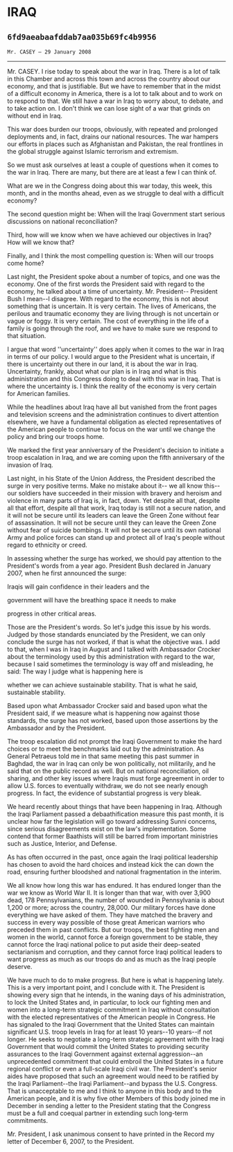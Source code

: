 # IRAQ
## `6fd9aeabaafddab7aa035b69fc4b9956`
`Mr. CASEY — 29 January 2008`

---


Mr. CASEY. I rise today to speak about the war in Iraq. There is a 
lot of talk in this Chamber and across this town and across the country 
about our economy, and that is justifiable. But we have to remember 
that in the midst of a difficult economy in America, there is a lot to 
talk about and to work on to respond to that. We still have a war in 
Iraq to worry about, to debate, and to take action on. I don't think we 
can lose sight of a war that grinds on without end in Iraq.

This war does burden our troops, obviously, with repeated and 
prolonged deployments and, in fact, drains our national resources. The 
war hampers our efforts in places such as Afghanistan and Pakistan, the 
real frontlines in the global struggle against Islamic terrorism and 
extremism.

So we must ask ourselves at least a couple of questions when it comes 
to the war in Iraq. There are many, but there are at least a few I can 
think of.

What are we in the Congress doing about this war today, this week, 
this month, and in the months ahead, even as we struggle to deal with a 
difficult economy?

The second question might be: When will the Iraqi Government start 
serious discussions on national reconciliation?

Third, how will we know when we have achieved our objectives in Iraq? 
How will we know that?

Finally, and I think the most compelling question is: When will our 
troops come home?

Last night, the President spoke about a number of topics, and one was 
the economy. One of the first words the President said with regard to 
the economy, he talked about a time of uncertainty. Mr. President--
President Bush I mean--I disagree. With regard to the economy, this is 
not about something that is uncertain. It is very certain. The lives of 
Americans, the perilous and traumatic economy they are living through 
is not uncertain or vague or foggy. It is very certain. The cost of 
everything in the life of a family is going through the roof, and we 
have to make sure we respond to that situation.

I argue that word ''uncertainty'' does apply when it comes to the war 
in Iraq in terms of our policy. I would argue to the President what is 
uncertain, if there is uncertainty out there in our land, it is about 
the war in Iraq. Uncertainty, frankly, about what our plan is in Iraq 
and what is this administration and this Congress doing to deal with 
this war in Iraq. That is where the uncertainty is. I think the reality 
of the economy is very certain for American families.

While the headlines about Iraq have all but vanished from the front 
pages and television screens and the administration continues to divert 
attention elsewhere, we have a fundamental obligation as elected 
representatives of the American people to continue to focus on the war 
until we change the policy and bring our troops home.

We marked the first year anniversary of the President's decision to 
initiate a troop escalation in Iraq, and we are coming upon the fifth 
anniversary of the invasion of Iraq.

Last night, in his State of the Union Address, the President 
described the surge in very positive terms. Make no mistake about it--
we all know this--our soldiers have succeeded in their mission with 
bravery and heroism and violence in many parts of Iraq is, in fact, 
down. Yet despite all that, despite all that effort, despite all that 
work, Iraq today is still not a secure nation, and it will not be 
secure until its leaders can leave the Green Zone without fear of 
assassination. It will not be secure until they can leave the Green 
Zone without fear of suicide bombings. It will not be secure until its 
own national Army and police forces can stand up and protect all of 
Iraq's people without regard to ethnicity or creed.

In assessing whether the surge has worked, we should pay attention to 
the President's words from a year ago. President Bush declared in 
January 2007, when he first announced the surge:




 Iraqis will gain confidence in their leaders and the 


 government will have the breathing space it needs to make 


 progress in other critical areas.


Those are the President's words. So let's judge this issue by his 
words. Judged by those standards enunciated by the President, we can 
only conclude the surge has not worked, if that is what the objective 
was. I add to that, when I was in Iraq in August and I talked with 
Ambassador Crocker about the terminology used by this administration 
with regard to the war, because I said sometimes the terminology is way 
off and misleading, he said: The way I judge what is happening here is


whether we can achieve sustainable stability. That is what he said, 
sustainable stability.

Based upon what Ambassador Crocker said and based upon what the 
President said, if we measure what is happening now against those 
standards, the surge has not worked, based upon those assertions by the 
Ambassador and by the President.

The troop escalation did not prompt the Iraqi Government to make the 
hard choices or to meet the benchmarks laid out by the administration. 
As General Petraeus told me in that same meeting this past summer in 
Baghdad, the war in Iraq can only be won politically, not militarily, 
and he said that on the public record as well. But on national 
reconciliation, oil sharing, and other key issues where Iraqis must 
forge agreement in order to allow U.S. forces to eventually withdraw, 
we do not see nearly enough progress. In fact, the evidence of 
substantial progress is very bleak.

We heard recently about things that have been happening in Iraq. 
Although the Iraqi Parliament passed a debaathification measure this 
past month, it is unclear how far the legislation will go toward 
addressing Sunni concerns, since serious disagreements exist on the 
law's implementation. Some contend that former Baathists will still be 
barred from important ministries such as Justice, Interior, and 
Defense.

As has often occurred in the past, once again the Iraqi political 
leadership has chosen to avoid the hard choices and instead kick the 
can down the road, ensuring further bloodshed and national 
fragmentation in the interim.

We all know how long this war has endured. It has endured longer than 
the war we know as World War II. It is longer than that war, with over 
3,900 dead, 178 Pennsylvanians, the number of wounded in Pennsylvania 
is about 1,200 or more; across the country, 28,000. Our military forces 
have done everything we have asked of them. They have matched the 
bravery and success in every way possible of those great American 
warriors who preceded them in past conflicts. But our troops, the best 
fighting men and women in the world, cannot force a foreign government 
to be stable, they cannot force the Iraqi national police to put aside 
their deep-seated sectarianism and corruption, and they cannot force 
Iraqi political leaders to want progress as much as our troops do and 
as much as the Iraqi people deserve.

We have much to do to make progress. But here is what is happening 
lately. This is a very important point, and I conclude with it. The 
President is showing every sign that he intends, in the waning days of 
his administration, to lock the United States and, in particular, to 
lock our fighting men and women into a long-term strategic commitment 
in Iraq without consultation with the elected representatives of the 
American people in Congress. He has signaled to the Iraqi Government 
that the United States can maintain significant U.S. troop levels in 
Iraq for at least 10 years--10 years--if not longer. He seeks to 
negotiate a long-term strategic agreement with the Iraqi Government 
that would commit the United States to providing security assurances to 
the Iraqi Government against external aggression--an unprecedented 
commitment that could embroil the United States in a future regional 
conflict or even a full-scale Iraqi civil war. The President's senior 
aides have proposed that such an agreement would need to be ratified by 
the Iraqi Parliament--the Iraqi Parliament--and bypass the U.S. 
Congress. That is unacceptable to me and I think to anyone in this body 
and to the American people, and it is why five other Members of this 
body joined me in December in sending a letter to the President stating 
that the Congress must be a full and coequal partner in extending such 
long-term commitments.


Mr. President, I ask unanimous consent to have printed in the Record 
my letter of December 6, 2007, to the President.